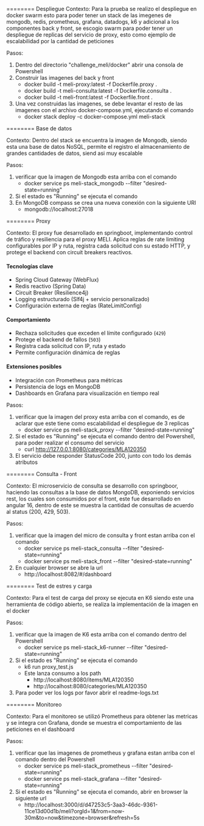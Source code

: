 ======== Despliegue
Contexto: Para la prueba se realizo el despliegue en docker swarm esto para poder tener un stack de las imegenes de mongodb, redis, prometheus, grafana, datadogs, k6 y adicional a los componentes back y front, se escogio swarm 
para poder tener un despliegue de replicas del servicio de proxy, esto como ejemplo de escalabilidad  por la cantidad de peticiones

Pasos:
1. Dentro del directorio "challenge_meli/docker" abrir una consola de Powershell
2. Construir las imagenes del back y front
	- docker build -t meli-proxy:latest -f Dockerfile.proxy .
	- docker build -t meli-consulta:latest -f Dockerfile.consulta .
	- docker build -t meli-front:latest -f Dockerfile.front .
3. Una vez construidas las imagenes, se debe levantar el resto de las imagenes con el archivo docker-compose.yml, ejecutando el comando
	- docker stack deploy -c docker-compose.yml meli-stack
	
======== Base de datos

Contexto: Dentro del stack se encuentra la imagen de Mongodb, siendo esta una base de datos NoSQL, permite el registro el almacenamiento de grandes cantidades de datos, siend asi muy escalable

Pasos:
1. verificar que la imagen de Mongodb esta arriba con el comando
	- docker service ps meli-stack_mongodb --filter "desired-state=running"
2. Si el estado es "Running" se ejecuta el comando
3. En MongoDB compass se crea una nueva conexión con la siguiente URI
	- mongodb://localhost:27018

======== Proxy

Contexto: El proxy fue desarrollado en springboot, implementando control de tráfico y resiliencia para el proxy MELI. Aplica reglas de rate limiting configurables por IP y ruta, registra cada solicitud 
con su estado HTTP, y protege el backend con circuit breakers reactivos.
#### Tecnologías clave
- Spring Cloud Gateway (WebFlux)
- Redis reactivo (Spring Data)
- Circuit Breaker (Resilience4j)
- Logging estructurado (Slf4j + servicio personalizado)
- Configuración externa de reglas (RateLimitConfig)
#### Comportamiento
- Rechaza solicitudes que exceden el límite configurado (`429`)
- Protege el backend de fallos (`503`)
- Registra cada solicitud con IP, ruta y estado
- Permite configuración dinámica de reglas
#### Extensiones posibles
- Integración con Prometheus para métricas
- Persistencia de logs en MongoDB 
- Dashboards en Grafana para visualización en tiempo real 

Pasos: 

1. verificar que la imagen del proxy esta arriba con el comando, es de aclarar que este tiene como escalabilidad el despliegue de 3 replicas
	- docker service ps meli-stack_proxy --filter "desired-state=running"
2. Si el estado es "Running" se ejecuta el comando dentro del Powershell, para poder realizar el consumo del servicio
	- curl http://127.0.0.1:8080/categories/MLA120350
3. El servicio debe responder StatusCode 200, junto con todo los demás atributos

======== Consulta - Front

Contexto: El microservicio de consulta se desarrollo con springboor, haciendo las consultas a la base de datos MongoDB, exponiendo servicios rest, los cuales son consumidos por el front, este fue desarrollado en angular 16,
dentro de este se muestra la cantidad de consultas de acuerdo al status (200, 429, 503).

Pasos:
1. verificar que la imagen del micro de consulta y front estan arriba con el comando
	- docker service ps meli-stack_consulta --filter "desired-state=running"
	- docker service ps meli-stack_front --filter "desired-state=running"
2. En cualquier browser se abre la url
	- http://localhost:8082/#/dashboard

======== Test de estres y carga

Contexto: Para el test de carga del proxy se ejecuta en K6 siendo este una herramienta de código abierto, se realiza la implementación de la imagen en el docker

Pasos:

1. verificar que la imagen de K6 esta arriba con el comando dentro del Powershell
	- docker service ps meli-stack_k6-runner --filter "desired-state=running"
2. Si el estado es "Running" se ejecuta el comando
	- k6 run proxy_test.js
    - Este lanza consumo a los path
		- http://localhost:8080/items/MLA120350
		- http://localhost:8080/categories/MLA120350
3. Para poder ver los logs por favor abrir el readme-logs.txt

======== Monitoreo

Contexto: Para el monitoreo se utilizó Prometheus para obtener las metricas y se integra con Grafana, donde se muestra el comportamiento de las peticiones en el dashboard

Pasos: 

1. verificar que las imagenes de prometheus y grafana estan arriba con el comando dentro del Powershell
	- docker service ps meli-stack_prometheus --filter "desired-state=running"
	- docker service ps meli-stack_grafana --filter "desired-state=running"
2. Si el estado es "Running" se ejecuta el comando, abrir en browser la siguiente url
	- http://localhost:3000/d/d47253c5-3aa3-46dc-9361-11ce13d00d1b/meli?orgId=1&from=now-30m&to=now&timezone=browser&refresh=5s